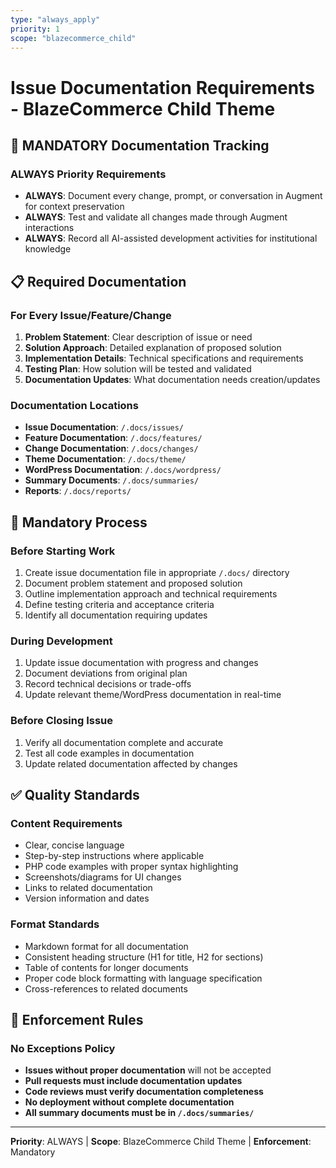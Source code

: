```yaml
---
type: "always_apply"
priority: 1
scope: "blazecommerce_child"
---
```


# Issue Documentation Requirements - BlazeCommerce Child Theme

## 🚨 MANDATORY Documentation Tracking

### ALWAYS Priority Requirements
- **ALWAYS**: Document every change, prompt, or conversation in Augment for context preservation
- **ALWAYS**: Test and validate all changes made through Augment interactions
- **ALWAYS**: Record all AI-assisted development activities for institutional knowledge

## 📋 Required Documentation

### For Every Issue/Feature/Change
1. **Problem Statement**: Clear description of issue or need
2. **Solution Approach**: Detailed explanation of proposed solution
3. **Implementation Details**: Technical specifications and requirements
4. **Testing Plan**: How solution will be tested and validated
5. **Documentation Updates**: What documentation needs creation/updates

### Documentation Locations
- **Issue Documentation**: `/.docs/issues/`
- **Feature Documentation**: `/.docs/features/`
- **Change Documentation**: `/.docs/changes/`
- **Theme Documentation**: `/.docs/theme/`
- **WordPress Documentation**: `/.docs/wordpress/`
- **Summary Documents**: `/.docs/summaries/`
- **Reports**: `/.docs/reports/`

## 🔄 Mandatory Process

### Before Starting Work
1. Create issue documentation file in appropriate `/.docs/` directory
2. Document problem statement and proposed solution
3. Outline implementation approach and technical requirements
4. Define testing criteria and acceptance criteria
5. Identify all documentation requiring updates

### During Development
1. Update issue documentation with progress and changes
2. Document deviations from original plan
3. Record technical decisions or trade-offs
4. Update relevant theme/WordPress documentation in real-time

### Before Closing Issue
1. Verify all documentation complete and accurate
2. Test all code examples in documentation
3. Update related documentation affected by changes

## ✅ Quality Standards

### Content Requirements
- Clear, concise language
- Step-by-step instructions where applicable
- PHP code examples with proper syntax highlighting
- Screenshots/diagrams for UI changes
- Links to related documentation
- Version information and dates

### Format Standards
- Markdown format for all documentation
- Consistent heading structure (H1 for title, H2 for sections)
- Table of contents for longer documents
- Proper code block formatting with language specification
- Cross-references to related documents

## 🚫 Enforcement Rules

### No Exceptions Policy
- **Issues without proper documentation** will not be accepted
- **Pull requests must include documentation updates**
- **Code reviews must verify documentation completeness**
- **No deployment without complete documentation**
- **All summary documents must be in `/.docs/summaries/`**

---
**Priority**: ALWAYS | **Scope**: BlazeCommerce Child Theme | **Enforcement**: Mandatory
